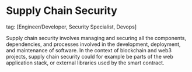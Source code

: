 # Supply Chain Security
tag: [Engineer/Developer, Security Specialist, Devops]

Supply chain security involves managing and securing all the components, dependencies, and processes involved in the development, deployment, and maintenance of software. In the context of blockchain and web3 projects, supply chain security could for example be parts of the web application stack, or external libraries used by the smart contract.
